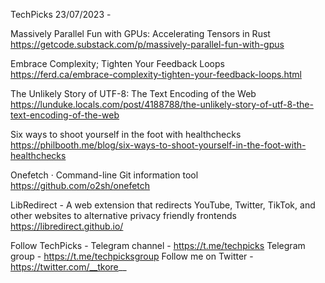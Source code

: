 TechPicks 23/07/2023 -

Massively Parallel Fun with GPUs: Accelerating Tensors in Rust
https://getcode.substack.com/p/massively-parallel-fun-with-gpus

Embrace Complexity; Tighten Your Feedback Loops
https://ferd.ca/embrace-complexity-tighten-your-feedback-loops.html

The Unlikely Story of UTF-8: The Text Encoding of the Web
https://lunduke.locals.com/post/4188788/the-unlikely-story-of-utf-8-the-text-encoding-of-the-web

Six ways to shoot yourself in the foot with healthchecks
https://philbooth.me/blog/six-ways-to-shoot-yourself-in-the-foot-with-healthchecks

Onefetch · Command-line Git information tool
https://github.com/o2sh/onefetch

LibRedirect - A web extension that redirects YouTube, Twitter, TikTok, and other websites to alternative privacy friendly frontends
https://libredirect.github.io/

Follow TechPicks -
Telegram channel - https://t.me/techpicks
Telegram group - https://t.me/techpicksgroup
Follow me on Twitter - https://twitter.com/__tkore__